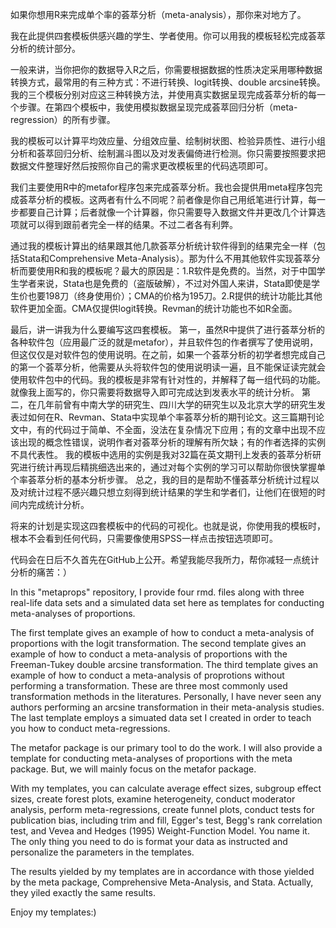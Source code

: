 如果你想用R来完成单个率的荟萃分析（meta-analysis），那你来对地方了。

我在此提供四套模板供感兴趣的学生、学者使用。你可以用我的模板轻松完成荟萃分析的统计部分。

一般来讲，当你把你的数据导入R之后，你需要根据数据的性质决定采用哪种数据转换方式，最常用的有三种方式：不进行转换、logit转换、double arcsine转换。我的三个模板分别对应这三种转换方法，并使用真实数据呈现完成荟萃分析的每一个步骤。在第四个模板中，我使用模拟数据呈现完成荟萃回归分析（meta-regression）的所有步骤。

我的模板可以计算平均效应量、分组效应量、绘制树状图、检验异质性、进行小组分析和荟萃回归分析、绘制漏斗图以及对发表偏倚进行检测。你只需要按照要求把数据文件整理好然后按照你自己的需求更改模板里的代码选项即可。

我们主要使用R中的metafor程序包来完成荟萃分析。我也会提供用meta程序包完成荟萃分析的模板。这两者有什么不同呢？前者像是你自己用纸笔进行计算，每一步都要自己计算；后者就像一个计算器，你只需要导入数据文件并更改几个计算选项就可以得到跟前者完全一样的结果。不过二者各有利弊。

通过我的模板计算出的结果跟其他几款荟萃分析统计软件得到的结果完全一样（包括Stata和Comprehensive Meta-Analysis）。那为什么不用其他软件实现荟萃分析而要使用R和我的模板呢？最大的原因是：1.R软件是免费的。当然，对于中国学生学者来说，Stata也是免费的（盗版破解），不过对外国人来讲，Stata即使是学生价也要198刀（终身使用价）；CMA的价格为195刀。2.R提供的统计功能比其他软件更加全面。CMA仅提供logit转换。Revman的统计功能也不如R全面。

最后，讲一讲我为什么要编写这四套模板。
第一，虽然R中提供了进行荟萃分析的各种软件包（应用最广泛的就是metafor），并且软件包的作者撰写了使用说明，但这仅仅是对软件包的使用说明。在之前，如果一个荟萃分析的初学者想完成自己的第一个荟萃分析，他需要从头将软件包的使用说明读一遍，且不能保证读完就会使用软件包中的代码。我的模板是非常有针对性的，并解释了每一组代码的功能。就像我上面写的，你只需要将数据导入即可完成达到发表水平的统计分析。
第二，在几年前曾有中南大学的研究生、四川大学的研究生以及北京大学的研究生发表过如何在R、Revman、Stata中实现单个率荟萃分析的期刊论文。这三篇期刊论文中，有的代码过于简单、不全面，没法在复杂情况下应用；有的文章中出现不应该出现的概念性错误，说明作者对荟萃分析的理解有所欠缺；有的作者选择的实例不具代表性。
我的模板中选用的实例是我对32篇在英文期刊上发表的荟萃分析研究进行统计再现后精挑细选出来的，通过对每个实例的学习可以帮助你很快掌握单个率荟萃分析的基本分析步骤。
总之，我的目的是帮助不懂荟萃分析统计过程以及对统计过程不感兴趣只想立刻得到统计结果的学生和学者们，让他们在很短的时间内完成统计分析。

将来的计划是实现这四套模板中的代码的可视化。也就是说，你使用我的模板时，根本不会看到任何代码，只需要像使用SPSS一样点击按钮选项即可。

代码会在日后不久首先在GitHub上公开。希望我能尽我所力，帮你减轻一点统计分析的痛苦：）


In this "metaprops" repository, I provide four rmd. files along with three real-life data sets and a simulated data set here as templates for conducting meta-analyses of proportions. 

The first template gives an example of how to conduct a meta-analysis of proportions with the logit transformation.
The second template gives an example of how to conduct a meta-analysis of proportions with the Freeman-Tukey double arcsine transformation.
The third template gives an example of how to conduct a meta-analysis of proprotions without performing a transformation.
These are three most commonly used transformation methods in the literatures. Personally, I have never seen any authors performing an arcsine transformation in their meta-analysis studies.
The last template employs a simuated data set I created in order to teach you how to conduct meta-regressions.  

The metafor package is our primary tool to do the work. I will also provide a template for conducting meta-analyses of proportions with the meta package. But, we will mainly focus on the metafor package.

With my templates, you can calculate average effect sizes, subgroup effect sizes, create forest plots, examine heterogeneity, conduct moderator analysis, perform meta-regressions, create funnel plots, conduct tests for publication bias, including trim and fill, Egger's test, Begg's rank correlation test, and Vevea and Hedges (1995) Weight-Function Model. You name it. The only thing you need to do is format your data as instructed and personalize the parameters in the templates. 

The results yielded by my templates are in accordance with those yielded by the meta package, Comprehensive Meta-Analysis, and Stata. Actually, they yiled exactly the same results.

Enjoy my templates:)
